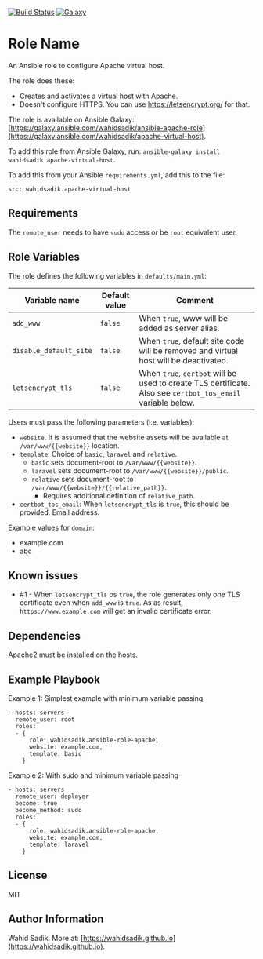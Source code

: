 [![Build Status](https://travis-ci.org/wahidsadik/apache-virtual-host.svg?branch=master)](https://travis-ci.org/wahidsadik/apache-virtual-host)
[![Galaxy](https://img.shields.io/badge/galaxy-apache--virtual--host-green.svg)](https://galaxy.ansible.com/wahidsadik/apache-virtual-host)

Role Name
=========

An Ansible role to configure Apache virtual host.

The role does these:

- Creates and activates a virtual host with Apache.
- Doesn't configure HTTPS. You can use https://letsencrypt.org/ for that.

The role is available on Ansible Galaxy: [https://galaxy.ansible.com/wahidsadik/ansible-apache-role](https://galaxy.ansible.com/wahidsadik/apache-virtual-host).

To add this role from Ansible Galaxy, run: `ansible-galaxy install wahidsadik.apache-virtual-host`.

To add this from your Ansible `requirements.yml`, add this to the file:

    src: wahidsadik.apache-virtual-host


Requirements
------------

The `remote_user` needs to have `sudo` access or be `root` equivalent user.

Role Variables
--------------

The role defines the following variables in `defaults/main.yml`:

Variable name|Default value|Comment
-------------|-------------|-------
`add_www` | `false` | When `true`, www will be added as server alias.
`disable_default_site` | `false` | When `true`, default site code will be removed and virtual host will be deactivated.
`letsencrypt_tls` | `false` | When `true`, `certbot` will be used to create TLS certificate. Also see `certbot_tos_email` variable below.

Users must pass the following parameters (i.e. variables):

- `website`. It is assumed that the website assets will be available at `/var/www/{{website}}` location.
- `template`: Choice of `basic`, `laravel` and `relative`.
  - `basic` sets document-root to `/var/www/{{website}}`.
  - `laravel` sets document-root to `/var/www/{{website}}/public`.
  - `relative` sets document-root to `/var/www/{{website}}/{{relative_path}}`.
    - Requires additional definition of `relative_path`.
- `certbot_tos_email`: When `letsencrypt_tls` is `true`, this should be provided. Email address.

Example values for `domain`:

- example.com
- abc

Known issues
------------

- #1 - When `letsencrypt_tls` os `true`, the role generates only one TLS certificate even when `add_www` is `true`. As as result, `https://www.example.com` will get an invalid certificate error.

Dependencies
------------

Apache2 must be installed on the hosts.

Example Playbook
----------------

Example 1: Simplest example with minimum variable passing

    - hosts: servers
      remote_user: root
      roles:
      - {
          role: wahidsadik.ansible-role-apache,
          website: example.com,
          template: basic
        }

Example 2: With sudo and minimum variable passing

    - hosts: servers
      remote_user: deployer
      become: true
      become_method: sudo
      roles:
      - {
          role: wahidsadik.ansible-role-apache,
          website: example.com,
          template: laravel
        }

License
-------

MIT

Author Information
------------------

Wahid Sadik. More at: [https://wahidsadik.github.io](https://wahidsadik.github.io).
